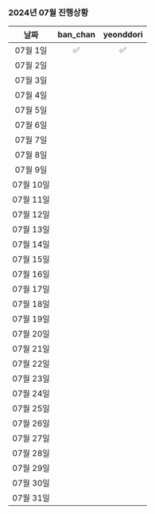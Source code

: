 ### 2024년 07월 진행상황
| 날짜 | ban_chan | yeonddori |
|:---:|:---:|:---:|
| 07월 1일 | ✅ | ✅ |
| 07월 2일 | | |
| 07월 3일 | | |
| 07월 4일 | | |
| 07월 5일 | | |
| 07월 6일 | | |
| 07월 7일 | | |
| 07월 8일 | | |
| 07월 9일 | | |
| 07월 10일 | | |
| 07월 11일 | | |
| 07월 12일 | | |
| 07월 13일 | | |
| 07월 14일 | | |
| 07월 15일 | | |
| 07월 16일 | | |
| 07월 17일 | | |
| 07월 18일 | | |
| 07월 19일 | | |
| 07월 20일 | | |
| 07월 21일 | | |
| 07월 22일 | | |
| 07월 23일 | | |
| 07월 24일 | | |
| 07월 25일 | | |
| 07월 26일 | | |
| 07월 27일 | | |
| 07월 28일 | | |
| 07월 29일 | | |
| 07월 30일 | | |
| 07월 31일 | | |
